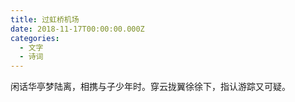 ```yaml
---
title: 过虹桥机场
date: 2018-11-17T00:00:00.000Z
categories:
  - 文字
  - 诗词
---
```


闲话华亭梦陆离，相携与子少年时。穿云拢翼徐徐下，指认游踪又可疑。

